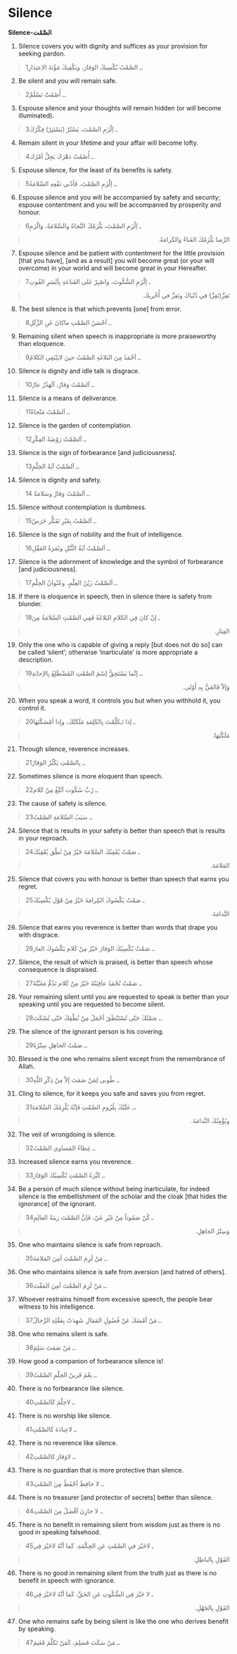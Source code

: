 Silence
=======

**Silence-الصَّمْت**

1. Silence covers you with dignity and suffices as your provision for
seeking pardon.

> 1ـ الصَّمْتُ يُكْسِيكَ الوَقارَ، ويَكْفِيكَ مَؤُنَةَ الاِعتِذارِ.

2. Be silent and you will remain safe.

> 2ـ أُصْمُتْ تَسْلَمْ.

3. Espouse silence and your thoughts will remain hidden (or will become
illuminated).

> 3ـ اِلْزَمِ الصَّمْتَ، يَسْتُرْ (يَسْتَنِرْ) فِكْرُكَ

4. Remain silent in your lifetime and your affair will become lofty.

> 4ـ أُصْمُتْ دَهْرَكَ يَجِلَّ أمْرُك.

5. Espouse silence, for the least of its benefits is safety.

> 5ـ اِلْزَمِ الصَّمْتَ، فَأدْني نَفْعِهِ السَّلامَةُ.

6. Espouse silence and you will be accompanied by safety and security;
espouse contentment and you will be accompanied by prosperity and
honour.

> 6ـ اِلْزَمِ الصَّمْتَ، يَلْزَمْكَ النَّجاةُ والسَّلامَةُ، وَالْزَمِ
<blockquote dir="rtl">
  <p>
الرِّضا يَلْزَمْكَ الغَناءُ وَالكَرامَةُ.
  </p>
</blockquote>

7. Espouse silence and be patient with contentment for the little
provision [that you have], [and as a result] you will become great (or
your will overcome) in your world and will become great in your
Hereafter.

> 7ـ اِلْزَمِ السُّكُوتَ، واصْبِرْ عَلى القَناعَةِ بِأيْسَرِ القُوتِ
<blockquote dir="rtl">
  <p>
تَعِزَّ(تَغِزَّ) في دُنْياكَ وتَعِزَّ في أُخْريكَ.
  </p>
</blockquote>

8. The best silence is that which prevents [one] from error.

> 8ـ أحْسَنُ الصَّمْتِ ماكانَ عَنِ الزَّلَلِ.

9. Remaining silent when speech is inappropriate is more praiseworthy
than eloquence.

> 9ـ أحْمَدُ مِنَ البَلاغَةِ الصَّمْتُ حينَ لايَنْبَغِي الكَلامُ.

10. Silence is dignity and idle talk is disgrace.

> 10ـ اَلصَّمْتُ وَقارٌ، اَلَهَذْرُ عارٌ.

11. Silence is a means of deliverance.

> 11ـ اَلصَّمْتُ مَنْجاةٌ.

12. Silence is the garden of contemplation.

> 12ـ اَلصَّمْتُ رَوْضَةُ الفِكْرِ.

13. Silence is the sign of forbearance [and judiciousness].

> 13ـ اَلصَّمْتُ آيَةُ الحِلْمِ.

14. Silence is dignity and safety.

> 14 ـ اَلصَّمْتُ وَقارٌ وسَلامَةٌ.

15. Silence without contemplation is dumbness.

> 15ـ اَلصَّمْتُ بِغَيْرِ تَفَكُّر خَرَسٌ.

16. Silence is the sign of nobility and the fruit of intelligence.

> 16ـ اَلصَّمْتُ آيَةُ النُّبْلِ وثَمَرَةُ العَقْلِ.

17. Silence is the adornment of knowledge and the symbol of forbearance
[and judiciousness].

> 17ـ اَلصَّمْتُ زَيْنُ العِلْمِ، وعُنْوانُ الحِلْمِ.

18. If there is eloquence in speech, then in silence there is safety
from blunder.

> 18ـ إنْ كانَ فِي الكَلامِ البَلاغَةُ فَفِي الصَّمْتِ السَّلامَةُ مِنَ
<blockquote dir="rtl">
  <p>
العِثارِ.
  </p>
</blockquote>

19. Only the one who is capable of giving a reply [but does not do so]
can be called ‘silent’; otherwise ‘inarticulate’ is more appropriate a
description.

> 19ـ إنَّما يَسْتَحِقُّ إسْمَ الصَّمْتِ المُضْطَلِعُ بِالإجابَةِ،
<blockquote dir="rtl">
  <p>
وَإلاّ فَالعَيُّ بِهِ أَوْلى.
  </p>
</blockquote>

20. When you speak a word, it controls you but when you withhold it, you
control it.

> 20ـ إذا تَـكَلَّمْتَ بِالكَلِمَةِ مَلَكَتْكَ، وإذا أمْسَكْتَها
<blockquote dir="rtl">
  <p>
مَلَكْتَها.
  </p>
</blockquote>

21. Through silence, reverence increases.

> 21ـ بِالصَّمْتِ يَكْثُرُ الوَقارُ.

22. Sometimes silence is more eloquent than speech.

> 22ـ رُبَّ سُكُوت أبْلَغُ مِنْ كَلام.

23. The cause of safety is silence.

> 23ـ سَبَبُ السَّلامَةِ الصَّمْتُ.

24. Silence that is results in your safety is better than speech that is
results in your reproach.

> 24ـ صَمْتٌ يُعْقِبُكَ السَّلامَةَ خَيْرٌ مِنْ نُطْق يُعْقِبُكَ
<blockquote dir="rtl">
  <p>
المَلامَةَ.
  </p>
</blockquote>

25. Silence that covers you with honour is better than speech that earns
you regret.

> 25ـ صَمْتٌ يَكْسُوكَ الكِرامَةَ خَيْرٌ مِنْ قَوْل يُكْسِبُكَ
<blockquote dir="rtl">
  <p>
النَّدامَةَ.
  </p>
</blockquote>

26. Silence that earns you reverence is better than words that drape you
with disgrace.

> 26ـ صَمْتٌ يُكْسِبُكَ الوَقارَ خَيْرٌ مِنْ كَلام يَكْسُوكَ العارَ.

27. Silence, the result of which is praised, is better than speech whose
consequence is dispraised.

> 27ـ صَمْتٌ تُحْمَدُ عاقِبَتُهُ خَيْرٌ مِنْ كَلام تَذُمُّ مَغَبَّتُهُ.

28. Your remaining silent until you are requested to speak is better
than your speaking until you are requested to become silent.

> 28ـ صَمْتُكَ حَتّى تُسْتَنْطَقَ أجْمَلُ مِنْ نُطْقِكَ حَتّى تُسْكَتَ.

29. The silence of the ignorant person is his covering.

> 29ـ صَمْتُ الجاهِلِ سِتْرُهُ.

30. Blessed is the one who remains silent except from the remembrance of
Allah.

> 30ـ طُوبى لِمَنْ صَمَتَ إلاّ مِنْ ذِكْرِ اللّهِ.

31. Cling to silence, for it keeps you safe and saves you from regret.

> 31ـ عَلَيْكَ بِلُزُومِ الصَّمْتِ فَإنَّهُ يُلْزِمُكَ السَّلامَةَ،
<blockquote dir="rtl">
  <p>
ويُؤْمِنُكَ النَّدامَةَ.
  </p>
</blockquote>

32. The veil of wrongdoing is silence.

> 32ـ غِطاءُ المَساوي الصَّمْتُ.

33. Increased silence earns you reverence.

> 33ـ كَثْرَةُ الصَّمْتِ تُكْسِبُكَ الوَقارَ.

34. Be a person of much silence without being inarticulate, for indeed
silence is the embellishment of the scholar and the cloak [that hides
the ignorance] of the ignorant.

> 34ـ كُنْ صَمُوتاً مِنْ غَيْرِ عَيّ، فَإنَّ الصَّمْتَ زينَةُ العالِمِ
<blockquote dir="rtl">
  <p>
وَسِتْرُ الجاهِلِ.
  </p>
</blockquote>

35. One who maintains silence is safe from reproach.

> 35ـ مَنْ لَزِمَ الصَّمْتَ أمِنَ المَلامَةَ.

36. One who maintains silence is safe from aversion [and hatred of
others].

> 36ـ مَنْ لَزِمَ الصَّمْتَ أمِنَ المَقْتَ.

37. Whoever restrains himself from excessive speech, the people bear
witness to his intelligence.

> 37ـ مَنْ أمْسَكَ عَنْ فُضُولِ المَقالِ شَهِدَتْ بِعَقْلِهِ الرِّجالُ.

38. One who remains silent is safe.

> 38ـ مَنْ صَمَتَ سَلِمَ.

39. How good a companion of forbearance silence is!

> 39ـ نِعْمَ قَرينُ الحِلْمِ الصَّمْتُ.

40. There is no forbearance like silence.

> 40ـ لاحِلْمَ كَالصَّمْتِ.

41. There is no worship like silence.

> 41ـ لاعِبادَةَ كَالصَّمْتِ.

42. There is no reverence like silence.

> 42ـ لاوَقارَ كالصَّمْتِ.

43. There is no guardian that is more protective than silence.

> 43ـ لا حافِظَ أحْفَظُ مِنَ الصَّمْتِ.

44. There is no treasurer [and protector of secrets] better than
silence.

> 44ـ لا خازِنَ أفْضَلُ مِنَ الصَّمْتِ.

45. There is no benefit in remaining silent from wisdom just as there is
no good in speaking falsehood.

> 45ـ لاخَيْرَ فيِ الصَّمْتِ عَنِ الحِكْمَةِ، كَما أنَّهُ لاخَيْرَ فِي
<blockquote dir="rtl">
  <p>
القَوْلِ بِالباطِلِ.
  </p>
</blockquote>

46. There is no good in remaining silent from the truth just as there is
no benefit in speech with ignorance.

> 46ـ لا خَيْرَ فِي السُّكُوتِ عَنِ الحَقِّ، كَما أنَّهُ لاخَيْرَ فِي
<blockquote dir="rtl">
  <p>
القَوْلِ بِالجَهْلِ.
  </p>
</blockquote>

47. One who remains safe by being silent is like the one who derives
benefit by speaking.

> 47ـ مَنْ سَكَتَ فَسَلِمَ، كَمَنْ تَكَلَّمَ فَغَنِمَ.


